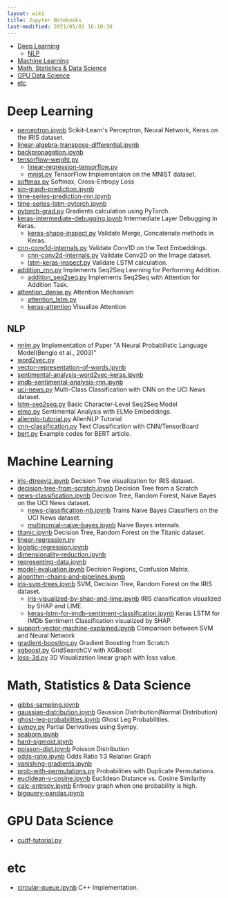 ```yaml
---
layout: wiki 
title: Jupyter Notebooks
last-modified: 2021/05/01 16:10:30
---
```


<!-- TOC -->

- [Deep Learning](#deep-learning)
    - [NLP](#nlp)
- [Machine Learning](#machine-learning)
- [Math, Statistics & Data Science](#math-statistics--data-science)
- [GPU Data Science](#gpu-data-science)
- [etc](#etc)

<!-- /TOC -->

# Deep Learning
- [perceptron.ipynb](https://nbviewer.jupyter.org/github/likejazz/jupyter-notebooks/blob/master/deep-learning/perceptron.ipynb) Scikit-Learn's Perceptron, Neural Network, Keras on the IRIS dataset.
- [linear-algebra-transpose-differential.ipynb](https://nbviewer.jupyter.org/github/likejazz/jupyter-notebooks/blob/master/data-science/linear-algebra-transpose-differential.ipynb)
- [backpropagation.ipynb](https://nbviewer.jupyter.org/github/likejazz/jupyter-notebooks/blob/master/deep-learning/backpropagation.ipynb)
- [tensorflow-weight.py](https://github.com/likejazz/jupyter-notebooks/blob/master/deep-learning/tensorflow-weight.py)
    - [linear-regression-tensorflow.py](https://github.com/likejazz/jupyter-notebooks/blob/master/deep-learning/linear-regression-tensorflow.py)
    - [mnist.py](https://github.com/likejazz/jupyter-notebooks/blob/master/deep-learning/mnist.py) TensorFlow Implementaion on the MNIST dataset.
- [softmax.py](https://github.com/likejazz/jupyter-notebooks/blob/master/deep-learning/softmax.py) Softmax, Cross-Entropy Loss
- [sin-graph-prediction.ipynb](https://nbviewer.jupyter.org/github/likejazz/jupyter-notebooks/blob/master/deep-learning/sin-graph-prediction.ipynb)
- [time-series-prediction-rnn.ipynb](https://nbviewer.jupyter.org/github/likejazz/jupyter-notebooks/blob/master/deep-learning/time-series-prediction-rnn.ipynb)
- [time-series-lstm-pytorch.ipynb](https://nbviewer.jupyter.org/github/likejazz/jupyter-notebooks/blob/master/deep-learning/time-series-lstm-pytorch.ipynb)
- [pytorch-grad.py](https://github.com/likejazz/jupyter-notebooks/blob/master/deep-learning/pytorch-grad.py) Gradients calculation using PyTorch.
- [keras-intermediate-debugging.ipynb](https://nbviewer.jupyter.org/github/likejazz/jupyter-notebooks/blob/master/deep-learning/keras-intermediate-debugging.ipynb) Intermediate Layer Debugging in Keras.
    - [keras-shape-inspect.py](https://github.com/likejazz/jupyter-notebooks/blob/master/deep-learning/keras-shape-inspect.py) Validate Merge, Concatenate methods in Keras.
- [cnn-conv1d-internals.py](https://github.com/likejazz/jupyter-notebooks/blob/master/deep-learning/cnn-conv1d-internals.py) Validate Conv1D on the Text Embeddings.
    - [cnn-conv2d-internals.py](https://github.com/likejazz/jupyter-notebooks/blob/master/deep-learning/cnn-conv2d-internals.py) Validate Conv2D on the Image dataset.
    - [lstm-keras-inspect.py](https://github.com/likejazz/jupyter-notebooks/blob/master/deep-learning/lstm-keras-inspect.py) Validate LSTM calculation.
- [addition_rnn.py](https://github.com/likejazz/jupyter-notebooks/blob/master/deep-learning/addition_rnn.py) Implements Seq2Seq Learning for Performing Addition.
    - [addition_seq2seq.py](https://github.com/likejazz/jupyter-notebooks/blob/master/deep-learning/addition_seq2seq.py) Implements Seq2Seq with Attention for Addition Task.
- [attention_dense.py](https://github.com/likejazz/jupyter-notebooks/blob/master/deep-learning/attention_dense.py) Attention Mechanism
    - [attention_lstm.py](https://github.com/likejazz/jupyter-notebooks/blob/master/deep-learning/attention_lstm.py)
    - [keras-attention](https://github.com/likejazz/jupyter-notebooks/blob/master/deep-learning/keras-attention/) Visualize Attention
    
## NLP
- [nnlm.py](https://github.com/likejazz/jupyter-notebooks/blob/master/deep-learning/nlp/nnlm.py) Implementation of Paper "A Neural Probabilistic Language Model(Bengio et al., 2003)"
- [word2vec.py](https://github.com/likejazz/jupyter-notebooks/blob/master/deep-learning/nlp/word2vec.py)
- [vector-representation-of-words.ipynb](https://nbviewer.jupyter.org/github/likejazz/jupyter-notebooks/blob/master/deep-learning/nlp/vector-representation-of-words.ipynb)
- [sentimental-analysis-word2vec-keras.ipynb](https://nbviewer.jupyter.org/github/likejazz/jupyter-notebooks/blob/master/deep-learning/nlp/sentimental-analysis-word2vec-keras.ipynb)
- [imdb-sentimental-analysis-rnn.ipynb](https://nbviewer.jupyter.org/github/likejazz/jupyter-notebooks/blob/master/deep-learning/nlp/imdb-sentimental-analysis-rnn.ipynb)
- [uci-news.py](https://github.com/likejazz/jupyter-notebooks/blob/master/deep-learning/nlp/uci-news.py) Multi-Class Classification with CNN on the UCI News dataset.
- [lstm-seq2seq.py](https://github.com/likejazz/jupyter-notebooks/blob/master/deep-learning/nlp/lstm-seq2seq.py) Basic Character-Level Seq2Seq Model
- [elmo.py](https://github.com/likejazz/jupyter-notebooks/blob/master/deep-learning/nlp/elmo.py) Sentimental Analysis with ELMo Embeddings.
- [allennlp-tutorial.py](https://github.com/likejazz/jupyter-notebooks/blob/master/deep-learning/nlp/allennlp-tutorial.py) AllenNLP Tutorial
- [cnn-classification.py](https://github.com/likejazz/jupyter-notebooks/blob/master/deep-learning/tensorboard/cnn-classification.py) Text Classification with CNN/TensorBoard
- [bert.py](https://github.com/likejazz/jupyter-notebooks/blob/master/deep-learning/nlp/bert.py) Example codes for BERT article.

# Machine Learning
- [iris-dtreeviz.ipynb](https://nbviewer.jupyter.org/github/likejazz/jupyter-notebooks/blob/master/machine-learning/iris-dtreeviz.ipynb) Decision Tree visualization for IRIS dataset.
- [decision-tree-from-scratch.ipynb](https://nbviewer.jupyter.org/github/likejazz/jupyter-notebooks/blob/master/machine-learning/decision-tree-from-scratch.ipynb) Decision Tree from a Scratch
- [news-classification.ipynb](https://nbviewer.jupyter.org/github/likejazz/jupyter-notebooks/blob/master/machine-learning/news-classification.ipynb) Decision Tree, Random Forest, Naive Bayes on the UCI News dataset.
    - [news-classification-nb.ipynb](https://nbviewer.jupyter.org/github/likejazz/jupyter-notebooks/blob/master/machine-learning/news-classification-nb.ipynb) Trains Naive Bayes Classifiers on the UCI News dataset.
    - [multinomial-naive-bayes.ipynb](https://nbviewer.jupyter.org/github/likejazz/jupyter-notebooks/blob/master/machine-learning/multinomial-naive-bayes.ipynb) Naive Bayes internals.
- [titanic.ipynb](https://nbviewer.jupyter.org/github/likejazz/jupyter-notebooks/blob/master/machine-learning/titanic.ipynb) Decision Tree, Random Forest on the Titanic dataset.
- [linear-regression.py](https://github.com/likejazz/jupyter-notebooks/blob/master/machine-learning/linear-regression.py)
- [logistic-regression.ipynb](https://nbviewer.jupyter.org/github/likejazz/jupyter-notebooks/blob/master/machine-learning/logistic-regression.ipynb)
- [dimensionality-reduction.ipynb](https://nbviewer.jupyter.org/github/likejazz/jupyter-notebooks/blob/master/machine-learning/dimensionality-reduction.ipynb)
- [representing-data.ipynb](https://nbviewer.jupyter.org/github/likejazz/jupyter-notebooks/blob/master/machine-learning/representing-data.ipynb)
- [model-evaluation.ipynb](https://nbviewer.jupyter.org/github/likejazz/jupyter-notebooks/blob/master/machine-learning/model-evaluation.ipynb) Decision Regions, Confusion Matrix.
- [algorithm-chains-and-pipelines.ipynb](https://nbviewer.jupyter.org/github/likejazz/jupyter-notebooks/blob/master/machine-learning/algorithm-chains-and-pipelines.ipynb)
- [iris-svm-trees.ipynb](https://nbviewer.jupyter.org/github/likejazz/jupyter-notebooks/blob/master/machine-learning/iris-svm-trees.ipynb) SVM, Decision Tree, Random Forest on the IRIS dataset.
    - [iris-visualized-by-shap-and-lime.ipynb](https://nbviewer.jupyter.org/github/likejazz/jupyter-notebooks/blob/master/machine-learning/iris-visualized-by-shap-and-lime.ipynb) IRIS classification visualized by SHAP and LIME.
    - [keras-lstm-for-imdb-sentiment-classification.ipynb](https://nbviewer.jupyter.org/github/likejazz/jupyter-notebooks/blob/master/machine-learning/keras-lstm-for-imdb-sentiment-classification.ipynb) Keras LSTM for IMDb Sentiment Classification visualized by SHAP.
- [support-vector-machine-explained.ipynb](https://nbviewer.jupyter.org/github/likejazz/jupyter-notebooks/blob/master/machine-learning/support-vector-machine-explained.ipynb) Comparison between SVM and Neural Network
- [gradient-boosting.py](https://github.com/likejazz/jupyter-notebooks/blob/master/machine-learning/gradient-boosting.py) Gradient Boosting from Scratch
- [xgboost.py](https://github.com/likejazz/jupyter-notebooks/blob/master/machine-learning/xgboost.py) GridSearchCV with XGBoost
- [loss-3d.py](https://github.com/likejazz/jupyter-notebooks/blob/master/machine-learning/loss-3d.py) 3D Visualization linear graph with loss value.

# Math, Statistics & Data Science
- [gibbs-sampling.ipynb](https://nbviewer.jupyter.org/github/likejazz/jupyter-notebooks/blob/master/data-science/gibbs-sampling.ipynb)
- [gaussian-distribution.ipynb](https://nbviewer.jupyter.org/github/likejazz/jupyter-notebooks/blob/master/data-science/gaussian-distribution.ipynb) Gaussion Distribution(Normal Distribution)
- [ghost-leg-probabilities.ipynb](https://nbviewer.jupyter.org/github/likejazz/jupyter-notebooks/blob/master/data-science/ghost-leg-probabilities.ipynb) Ghost Leg Probabilities.
- [sympy.py](https://github.com/likejazz/jupyter-notebooks/blob/master/data-science/sympy.py) Partial Derivatives using Sympy.
- [seaborn.ipynb](https://nbviewer.jupyter.org/github/likejazz/jupyter-notebooks/blob/master/data-science/seaborn.ipynb)
- [hard-sigmoid.ipynb](https://nbviewer.jupyter.org/github/likejazz/jupyter-notebooks/blob/master/data-science/hard-sigmoid.ipynb)
- [poisson-dist.ipynb](https://nbviewer.jupyter.org/github/likejazz/jupyter-notebooks/blob/master/data-science/poisson-dist.ipynb) Poisson Distribution
- [odds-ratio.ipynb](https://nbviewer.jupyter.org/github/likejazz/jupyter-notebooks/blob/master/data-science/odds-ratio.ipynb) Odds Ratio 1:3 Relation Graph
- [vanishing-gradients.ipynb](https://nbviewer.jupyter.org/github/likejazz/jupyter-notebooks/blob/master/data-science/vanishing-gradients.ipynb)
- [prob-with-permutations.py](https://github.com/likejazz/jupyter-notebooks/blob/master/data-science/prob-with-permutations.py) Probabilities with Duplicate Permutations.
- [euclidean-v-cosine.ipynb](https://nbviewer.jupyter.org/github/likejazz/jupyter-notebooks/blob/master/data-science/euclidean-v-cosine.ipynb) Euclidean Distance vs. Cosine Similarity
- [calc-entropy.ipynb](https://nbviewer.jupyter.org/github/likejazz/jupyter-notebooks/blob/master/data-science/calc-entropy.ipynb) Entropy graph when one probability is high.
- [bigquery-pandas.ipynb](https://nbviewer.jupyter.org/github/likejazz/jupyter-notebooks/blob/master/data-science/bigquery-pandas.ipynb)

# GPU Data Science
- [cudf-tutorial.py](https://github.com/likejazz/jupyter-notebooks/blob/master/rapids/cudf-tutorial.py)

# etc
- [circular-queue.ipynb](https://nbviewer.jupyter.org/github/likejazz/jupyter-notebooks/blob/master/data-science/circular-queue.ipynb) C++ Implementation.
